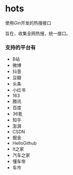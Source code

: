 # hots

使用*Gin*开发的热搜接口

旨在，收集全网热搜，统一接口。

### 支持的平台有
- B站
- 微博
- 抖音
- 豆瓣
- 头条
- 小红书
- 163
- 腾讯
- 百度
- 36氪
- 知乎
- 澎湃
- CSDN
- 掘金
- HelloGithub
- It之家
- 汽车之家
- 懂车帝
- 车市
